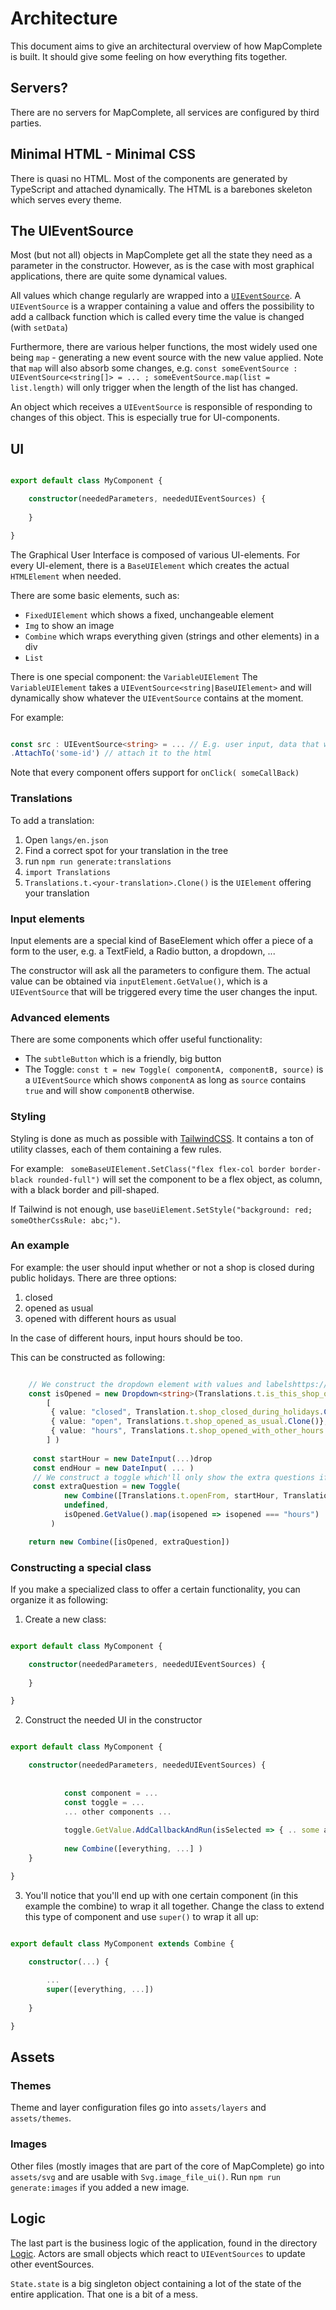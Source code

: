 Architecture
============

This document aims to give an architectural overview of how MapComplete is built. It should give some feeling on how
everything fits together.

Servers?
--------

There are no servers for MapComplete, all services are configured by third parties.

Minimal HTML - Minimal CSS
--------------------------

There is quasi no HTML. Most of the components are generated by TypeScript and attached dynamically. The HTML is a
barebones skeleton which serves every theme.


The UIEventSource
-----------------

Most (but not all) objects in MapComplete get all the state they need as a parameter in the constructor. However, as is
the case with most graphical applications, there are quite some dynamical values.

All values which change regularly are wrapped into
a [`UIEventSource`](../Logic/UIEventSource.ts). A `UIEventSource` is a
wrapper containing a value and offers the possibility to add a callback function which is called every time the value is
changed (with `setData`)

Furthermore, there are various helper functions, the most widely used one being `map` - generating a new event source
with the new value applied. Note that `map` will also absorb some changes,
e.g. `const someEventSource : UIEventSource<string[]> = ... ; someEventSource.map(list = list.length)` will only trigger
when the length of the list has changed.

An object which receives a `UIEventSource` is responsible of responding to changes of this object. This is especially
true for UI-components.

UI
--
```typescript

export default class MyComponent {

    constructor(neededParameters, neededUIEventSources) {
    
    }

}

```

The Graphical User Interface is composed of various UI-elements. For every UI-element, there is a `BaseUIElement` which creates the actual `HTMLElement` when needed.

There are some basic elements, such as:

- `FixedUIElement` which shows a fixed, unchangeable element
- `Img` to show an image
- `Combine` which wraps everything given (strings and other elements) in a div
- `List`

There is one special component: the `VariableUIElement`
The `VariableUIElement` takes a `UIEventSource<string|BaseUIElement>` and will dynamically show whatever the `UIEventSource` contains at the moment.

For example:

```typescript

const src : UIEventSource<string> = ... // E.g. user input, data that will be updated... new VariableUIElement(src)
.AttachTo('some-id') // attach it to the html

```

Note that every component offers support for `onClick( someCallBack)`

### Translations

To add a translation:

1. Open `langs/en.json`
2. Find a correct spot for your translation in the tree
3. run `npm run generate:translations`
4. `import Translations`
5. `Translations.t.<your-translation>.Clone()` is the `UIElement` offering your translation

### Input elements

Input elements are a special kind of BaseElement which offer a piece of a form to the user, e.g. a TextField, a Radio button, a dropdown, ...

The constructor will ask all the parameters to configure them. The actual value can be obtained via `inputElement.GetValue()`, which is a `UIEventSource` that will be triggered every time the user changes the input.

### Advanced elements

There are some components which offer useful functionality:


- The `subtleButton` which is a friendly, big button
- The Toggle: `const t = new Toggle( componentA, componentB, source)` is a `UIEventSource` which shows `componentA` as long as `source` contains `true` and will show `componentB` otherwise.


### Styling

Styling is done as much as possible with [TailwindCSS](https://tailwindcss.com/). It contains a ton of utility classes, each of them containing a few rules.

For example: ` someBaseUIElement.SetClass("flex flex-col border border-black rounded-full")` will set the component to be a flex object, as column, with a black border and pill-shaped.

If Tailwind is not enough, use `baseUiElement.SetStyle("background: red; someOtherCssRule: abc;")`.

### An example

For example: the user should input whether or not a shop is closed during public holidays. There are three options:

1. closed
2. opened as usual
3. opened with different hours as usual

In the case of different hours, input hours should be too.

This can be constructed as following:


```typescript

    // We construct the dropdown element with values and labelshttps://tailwindcss.com/
    const isOpened = new Dropdown<string>(Translations.t.is_this_shop_opened_during_holidays,
        [
         { value: "closed", Translation.t.shop_closed_during_holidays.Clone()},
         { value: "open", Translations.t.shop_opened_as_usual.Clone()},
         { value: "hours", Translations.t.shop_opened_with_other_hours.Clone()}
        ] )
        
     const startHour = new DateInput(...)drop
     const endHour = new DateInput( ... )   
     // We construct a toggle which'll only show the extra questions if needed
     const extraQuestion = new Toggle(
            new Combine([Translations.t.openFrom, startHour, Translations.t.openTill, endHour]),
            undefined,
            isOpened.GetValue().map(isopened => isopened === "hours")
         )

    return new Combine([isOpened, extraQuestion])

```

### Constructing a special class

If you make a specialized class to offer a certain functionality, you can organize it as following:

1. Create a new class:

```typescript

export default class MyComponent {

    constructor(neededParameters, neededUIEventSources) {
    
    }

}

```

2. Construct the needed UI in the constructor


```typescript

export default class MyComponent {

    constructor(neededParameters, neededUIEventSources) {
    
    
            const component = ...
            const toggle = ...
            ... other components ...
            
            toggle.GetValue.AddCallbackAndRun(isSelected => { .. some actions ... }
            
            new Combine([everything, ...] )
    }

}

```

3. You'll notice that you'll end up with one certain component (in this example the combine) to wrap it all together. Change the class to extend this type of component and use `super()` to wrap it all up:


```typescript

export default class MyComponent extends Combine {

    constructor(...) {
    
        ...
        super([everything, ...])
    
    }

}

```

Assets
------

### Themes

Theme and layer configuration files go into `assets/layers` and `assets/themes`.

### Images

Other files (mostly images that are part of the core of MapComplete) go into `assets/svg` and are usable with `Svg.image_file_ui()`. Run `npm run generate:images` if you added a new image.


Logic
-----

The last part is the business logic of the application, found in the directory [Logic](../Logic). Actors are small objects which react to `UIEventSources` to update other eventSources.

`State.state` is a big singleton object containing a lot of the state of the entire application. That one is a bit of a mess.

